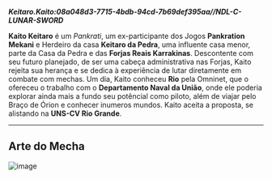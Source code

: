 ***Keitaro.Kaito:08a048d3-7715-4bdb-94cd-7b69def395aa//NDL-C-LUNAR-SWORD***

**Kaito Keitaro** é um *Pankrati*, um ex-participante dos Jogos **Pankration Mekani** e Herdeiro da casa **Keitaro da Pedra**, uma influente casa menor, parte da Casa da Pedra e das **Forjas Reais Karrakinas**. Descontente com seu futuro planejado, de ser uma cabeça administrativa nas Forjas, Kaito rejeita sua herança e se dedica à experiência de lutar diretamente em combate com mechas. Um dia, Kaito conheceu **Rio** pela Omninet, que o ofereceu o trabalho com o **Departamento Naval da União**, onde ele poderia explorar ainda mais a fundo seu potêncial como piloto, além de viajar pelo Braço de Órion e conhecer inumeros mundos. Kaito aceita a proposta, se alistando na **UNS-CV Rio Grande**.

---
## Arte do Mecha 
![image](/mechs/Hayai%20Ite.png)



